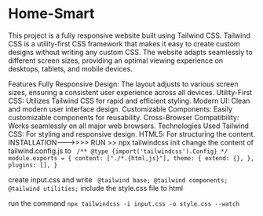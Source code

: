 # Home-Smart
This project is a fully responsive website built using Tailwind CSS. Tailwind CSS is a utility-first CSS framework that makes it easy to create custom designs without writing any custom CSS. The website adapts seamlessly to different screen sizes, providing an optimal viewing experience on desktops, tablets, and mobile devices.

Features
Fully Responsive Design: The layout adjusts to various screen sizes, ensuring a consistent user experience across all devices.
Utility-First CSS: Utilizes Tailwind CSS for rapid and efficient styling.
Modern UI: Clean and modern user interface design.
Customizable Components: Easily customizable components for reusability.
Cross-Browser Compatibility: Works seamlessly on all major web browsers.
Technologies Used
Tailwind CSS: For styling and responsive design.
HTML5: For structuring the content.
INSTALLATION--->>>>
RUN >> npx tailwindcss init
change the content of tailwind.config.js to  ``` /** @type {import('tailwindcss').Config} */
module.exports = {
  content: ["./*.{html,js}"],
  theme: {
    extend: {},
  },
  plugins: [],
}```


create input.css and write ``` @tailwind base;
@tailwind components;
@tailwind utilities;```
include the style.css file to html

run the command ```npx tailwindcss -i input.css -o style.css --watch```
